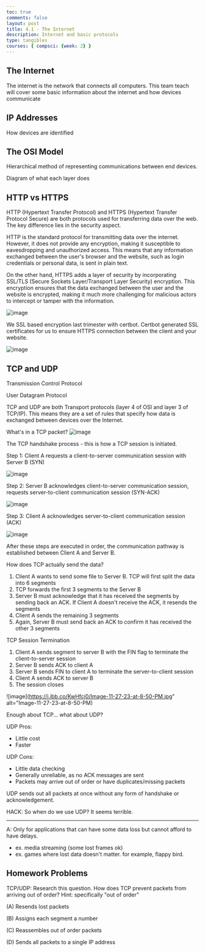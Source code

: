 ```yaml
---
toc: true
comments: false
layout: post
title: 4.1 - The Internet
description: Internet and basic protocols
type: tangibles
courses: { compsci: {week: 2} }
---
```


## The Internet
The internet is the network that connects all computers. This team teach will cover some basic information about the internet and how devices communicate

## IP Addresses
How devices are identified

## The OSI Model
Hierarchical method of representing communications between end devices.

Diagram of what each layer does

## HTTP vs HTTPS
HTTP (Hypertext Transfer Protocol) and HTTPS (Hypertext Transfer Protocol Secure) are both protocols used for transferring data over the web. The key difference lies in the security aspect.

HTTP is the standard protocol for transmitting data over the internet. However, it does not provide any encryption, making it susceptible to eavesdropping and unauthorized access. This means that any information exchanged between the user's browser and the website, such as login credentials or personal data, is sent in plain text.

On the other hand, HTTPS adds a layer of security by incorporating SSL/TLS (Secure Sockets Layer/Transport Layer Security) encryption. This encryption ensures that the data exchanged between the user and the website is encrypted, making it much more challenging for malicious actors to intercept or tamper with the information.

![image](../../../images/httpvshttpsdiagram.png)

We SSL based encryption last trimester with certbot. Certbot generated SSL certificates for us to ensure HTTPS 
connection between the client and your website. 

![image](../../../images/wireshark_capture.png)

## TCP and UDP

Transmission Control Protocol

User Datagram Protocol

TCP and UDP are both Transport protocols (layer 4 of OSI and layer 3 of TCP/IP). This means they are a set of rules that specify how data is exchanged between devices over the Internet.

What's in a TCP packet?
![image](https://linuxbeans.files.wordpress.com/2016/08/2498f-tcppacketformatdiagram.gif)

The TCP handshake process - this is how a TCP session is initiated.

Step 1: Client A requests a client-to-server communication session with Server B (SYN)

![image](https://i.ibb.co/xD9sN2V/Image-11-27-23-at-8-34-PM.jpg)

Step 2: Server B acknowledges client-to-server communication session, requests server-to-client communication session (SYN-ACK)

![image](https://i.ibb.co/xgQS4wV/Image-11-27-23-at-8-34-PM-1.jpg)

Step 3: Client A acknowledges server-to-client communication session (ACK)

![image](https://i.ibb.co/gw2WB3h/Image-11-27-23-at-8-34-PM-2.jpg)

After these steps are executed in order, the communication pathway is established between Client A and Server B.

How does TCP actually send the data?

1. Client A wants to send some file to Server B. TCP will first split the data into 6 segments
2. TCP forwards the first 3 segments to the Server B
3. Server B must acknowledge that it has received the segments by sending back an ACK. If Client A doesn't receive the ACK, it resends the segments
4. Client A sends the remaining 3 segments
5. Again, Server B must send back an ACK to confirm it has received the other 3 segments

TCP Session Termination

1. Client A sends segment to server B with the FIN flag to terminate the client-to-server session
2. Server B sends ACK to client A
3. Server B sends FIN to client A to terminate the server-to-client session
4. Client A sends ACK to server B
5. The session closes

![image](https://i.ibb.co/KwHfcj0/Image-11-27-23-at-8-50-PM.jpg" alt="Image-11-27-23-at-8-50-PM)

Enough about TCP... what about UDP?

UDP Pros:
- Little cost
- Faster

UDP Cons:
- Little data checking
- Generally unreliable, as no ACK messages are sent
- Packets may arrive out of order or have duplicates/missing packets

UDP sends out all packets at once without any form of handshake or acknowledgement. 

HACK:
So when do we use UDP? It seems terrible.

--- 
A:
Only for applications that can have some data loss but cannot afford to have delays.
- ex. media streaming (some lost frames ok)
- ex. games where lost data doesn't matter. for example, flappy bird.

## Homework Problems

TCP/UDP: Research this question. How does TCP prevent packets from arriving out of order? Hint: specifically "out of order"

(A) Resends lost packets

(B) Assigns each segment a number

(C) Reassembles out of order packets

(D) Sends all packets to a single IP address